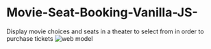 # Movie-Seat-Booking-Vanilla-JS-
Display movie choices and seats in a theater to select from in order to purchase tickets
![web model](https://github.com/thvithran/Movie-Seat-Booking-Vanilla-JS-/assets/73452153/91a9114c-4388-403a-b849-f61796681d90)
